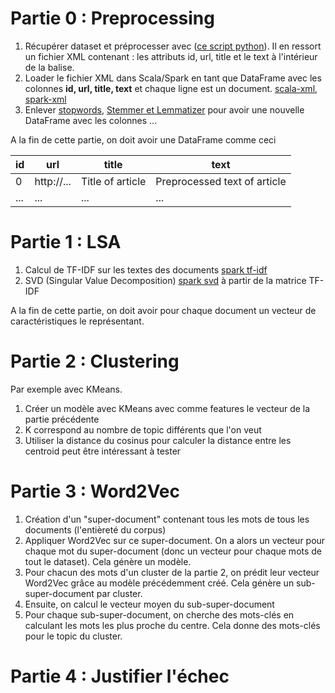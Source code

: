 # Partie 0 : Preprocessing

1. Récupérer dataset et préprocesser avec ([ce script python](https://spark-in.me/post/parsing-wikipedia-in-four-commands-for-nlp)). Il en ressort un fichier XML contenant : les attributs id, url, title et le text à l'intérieur de la balise.
2. Loader le fichier XML dans Scala/Spark en tant que DataFrame avec les colonnes **id, url, title, text** et chaque ligne est un document. [scala-xml](https://github.com/scala/scala-xml/wiki/Getting-started), [spark-xml](https://github.com/databricks/spark-xml)
3. Enlever [stopwords](https://spark.apache.org/docs/latest/api/scala/index.html#org.apache.spark.ml.feature.StopWordsRemover), [Stemmer et Lemmatizer](https://nlp.johnsnowlabs.com/docs/en/annotators#stemmer) pour avoir une nouvelle DataFrame avec les colonnes ...

A la fin de cette partie, on doit avoir une DataFrame comme ceci

| id  | url        | title            | text                         |
| --- | ---------- | ---------------- | ---------------------------- |
| 0   | http://... | Title of article | Preprocessed text of article |
| ... | ...        | ...              | ...                          |

# Partie 1 : LSA

1. Calcul de TF-IDF sur les textes des documents [spark tf-idf](https://spark.apache.org/docs/latest/mllib-feature-extraction.html#tf-idf)
2. SVD (Singular Value Decomposition) [spark svd](https://spark.apache.org/docs/latest/mllib-dimensionality-reduction.html) à partir de la matrice TF-IDF

A la fin de cette partie, on doit avoir pour chaque document un vecteur de caractéristiques le représentant.

# Partie 2 : Clustering

Par exemple avec KMeans.

1. Créer un modèle avec KMeans avec comme features le vecteur de la partie précédente
2. K correspond au nombre de topic différents que l'on veut
3. Utiliser la distance du cosinus pour calculer la distance entre les centroid peut être intéressant à tester

# Partie 3 : Word2Vec

1. Création d'un "super-document" contenant tous les mots de tous les documents (l'entièreté du corpus)
2. Appliquer Word2Vec sur ce super-document. On a alors un vecteur pour chaque mot du super-document (donc un vecteur pour chaque mots de tout le dataset). Cela génère un modèle.
3. Pour chacun des mots d'un cluster de la partie 2, on prédit leur vecteur Word2Vec grâce au modèle précédemment créé. Cela génère un sub-super-document par cluster.
4. Ensuite, on calcul le vecteur moyen du sub-super-document
5. Pour chaque sub-super-document, on cherche des mots-clés en calculant les mots les plus proche du centre. Cela donne des mots-clés pour le topic du cluster.

# Partie 4 : Justifier l'échec
